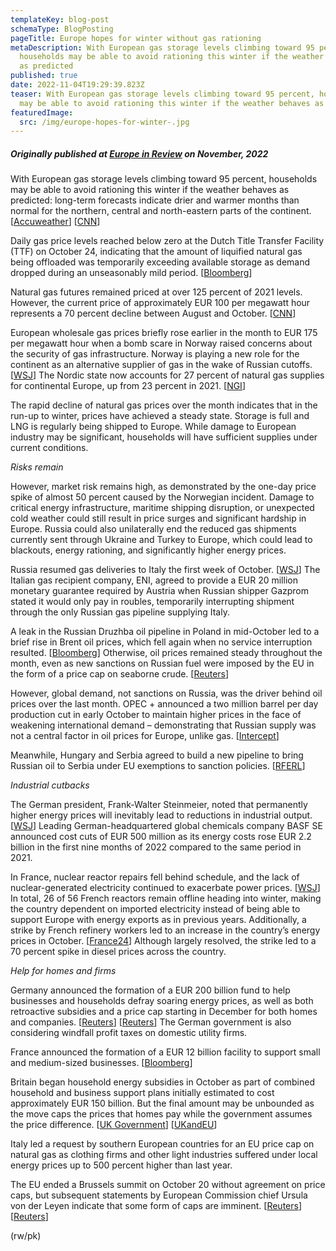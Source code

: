 ```yaml
---
templateKey: blog-post
schemaType: BlogPosting
pageTitle: Europe hopes for winter without gas rationing
metaDescription: With European gas storage levels climbing toward 95 percent,
  households may be able to avoid rationing this winter if the weather behaves
  as predicted
published: true
date: 2022-11-04T19:29:39.823Z
teaser: With European gas storage levels climbing toward 95 percent, households
  may be able to avoid rationing this winter if the weather behaves as predicted
featuredImage:
  src: /img/europe-hopes-for-winter-.jpg
---
```

##### *Originally published at [Europe in Review](https://createsend.com/t/d-357D09919A7495BD2540EF23F30FEDED) on November, 2022*

With European gas storage levels climbing toward 95 percent, households may be able to avoid rationing this winter if the weather behaves as predicted: long-term forecasts indicate drier and warmer months than normal for the northern, central and north-eastern parts of the continent. [[Accuweather](https://cpgfacultyoflawthammasatuniversity.createsend1.com/t/d-l-zaikud-l-ddd/)] [[CNN](https://cpgfacultyoflawthammasatuniversity.createsend1.com/t/d-l-zaikud-l-ddh/)]

Daily gas price levels reached below zero at the Dutch Title Transfer Facility (TTF) on October 24, indicating that the amount of liquified natural gas being offloaded was temporarily exceeding available storage as demand dropped during an unseasonably mild period. [[Bloomberg](https://cpgfacultyoflawthammasatuniversity.createsend1.com/t/d-l-zaikud-l-ddk/)]

Natural gas futures remained priced at over 125 percent of 2021 levels. However, the current price of approximately EUR 100 per megawatt hour represents a 70 percent decline between August and October. [[CNN](https://cpgfacultyoflawthammasatuniversity.createsend1.com/t/d-l-zaikud-l-ddu/)]

European wholesale gas prices briefly rose earlier in the month to EUR 175 per megawatt hour when a bomb scare in Norway raised concerns about the security of gas infrastructure. Norway is playing a new role for the continent as an alternative supplier of gas in the wake of Russian cutoffs. [[WSJ](https://cpgfacultyoflawthammasatuniversity.createsend1.com/t/d-l-zaikud-l-dhl/)] The Nordic state now accounts for 27 percent of natural gas supplies for continental Europe, up from 23 percent in 2021. [[NGI](https://cpgfacultyoflawthammasatuniversity.createsend1.com/t/d-l-zaikud-l-dhr/)]

The rapid decline of natural gas prices over the month indicates that in the run-up to winter, prices have achieved a steady state. Storage is full and LNG is regularly being shipped to Europe. While damage to European industry may be significant, households will have sufficient supplies under current conditions.

*Risks remain*

However, market risk remains high, as demonstrated by the one-day price spike of almost 50 percent caused by the Norwegian incident. Damage to critical energy infrastructure, maritime shipping disruption, or unexpected cold weather could still result in price surges and significant hardship in Europe. Russia could also unilaterally end the reduced gas shipments currently sent through Ukraine and Turkey to Europe, which could lead to blackouts, energy rationing, and significantly higher energy prices.

Russia resumed gas deliveries to Italy the first week of October. [[WSJ](https://cpgfacultyoflawthammasatuniversity.createsend1.com/t/d-l-zaikud-l-dhy/)] The Italian gas recipient company, ENI, agreed to provide a EUR 20 million monetary guarantee required by Austria when Russian shipper Gazprom stated it would only pay in roubles, temporarily interrupting shipment through the only Russian gas pipeline supplying Italy.

A leak in the Russian Druzhba oil pipeline in Poland in mid-October led to a brief rise in Brent oil prices, which fell again when no service interruption resulted. [[Bloomberg](https://cpgfacultyoflawthammasatuniversity.createsend1.com/t/d-l-zaikud-l-dhj/)] Otherwise, oil prices remained steady throughout the month, even as new sanctions on Russian fuel were imposed by the EU in the form of a price cap on seaborne crude. [[Reuters](https://cpgfacultyoflawthammasatuniversity.createsend1.com/t/d-l-zaikud-l-dht/)]

However, global demand, not sanctions on Russia, was the driver behind oil prices over the last month. OPEC + announced a two million barrel per day production cut in early October to maintain higher prices in the face of weakening international demand – demonstrating that Russian supply was not a central factor in oil prices for Europe, unlike gas. [[Intercept](https://cpgfacultyoflawthammasatuniversity.createsend1.com/t/d-l-zaikud-l-dhi/)]

Meanwhile, Hungary and Serbia agreed to build a new pipeline to bring Russian oil to Serbia under EU exemptions to sanction policies. [[RFERL](https://cpgfacultyoflawthammasatuniversity.createsend1.com/t/d-l-zaikud-l-dhd/)]

*Industrial cutbacks*

The German president, Frank-Walter Steinmeier, noted that permanently higher energy prices will inevitably lead to reductions in industrial output. [[WSJ](https://cpgfacultyoflawthammasatuniversity.createsend1.com/t/d-l-zaikud-l-dhh/)] Leading German-headquartered global chemicals company BASF SE announced cost cuts of EUR 500 million as its energy costs rose EUR 2.2 billion in the first nine months of 2022 compared to the same period in 2021.

In France, nuclear reactor repairs fell behind schedule, and the lack of nuclear-generated electricity continued to exacerbate power prices. [[WSJ](https://cpgfacultyoflawthammasatuniversity.createsend1.com/t/d-l-zaikud-l-dhk/)] In total, 26 of 56 French reactors remain offline heading into winter, making the country dependent on imported electricity instead of being able to support Europe with energy exports as in previous years. Additionally, a strike by French refinery workers led to an increase in the country’s energy prices in October. [[France24](https://cpgfacultyoflawthammasatuniversity.createsend1.com/t/d-l-zaikud-l-dhu/)] Although largely resolved, the strike led to a 70 percent spike in diesel prices across the country.

*Help for homes and firms*

Germany announced the formation of a EUR 200 billion fund to help businesses and households defray soaring energy prices, as well as both retroactive subsidies and a price cap starting in December for both homes and companies. [[Reuters](https://cpgfacultyoflawthammasatuniversity.createsend1.com/t/d-l-zaikud-l-dkl/)] [[Reuters](https://cpgfacultyoflawthammasatuniversity.createsend1.com/t/d-l-zaikud-l-dkr/)] The German government is also considering windfall profit taxes on domestic utility firms.

France announced the formation of a EUR 12 billion facility to support small and medium-sized businesses. [[Bloomberg](https://cpgfacultyoflawthammasatuniversity.createsend1.com/t/d-l-zaikud-l-dky/)]

Britain began household energy subsidies in October as part of combined household and business support plans initially estimated to cost approximately EUR 150 billion. But the final amount may be unbounded as the move caps the prices that homes pay while the government assumes the price difference. [[UK Government](https://cpgfacultyoflawthammasatuniversity.createsend1.com/t/d-l-zaikud-l-dkj/)] [[UKandEU](https://cpgfacultyoflawthammasatuniversity.createsend1.com/t/d-l-zaikud-l-dkt/)]

Italy led a request by southern European countries for an EU price cap on natural gas as clothing firms and other light industries suffered under local energy prices up to 500 percent higher than last year.

The EU ended a Brussels summit on October 20 without agreement on price caps, but subsequent statements by European Commission chief Ursula von der Leyen indicate that some form of caps are imminent. [[Reuters](https://cpgfacultyoflawthammasatuniversity.createsend1.com/t/d-l-zaikud-l-dki/)] [[Reuters](https://cpgfacultyoflawthammasatuniversity.createsend1.com/t/d-l-zaikud-l-dkd/)]

(rw/pk)